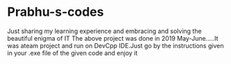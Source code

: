 # Prabhu-s-codes
Just sharing my learning experience and embracing and solving the beautiful enigma of IT 
The above project was done in 2019 May-June.....It was ateam project and run on DevCpp IDE.Just go by the instructions given in your .exe file of the given code and enjoy it
